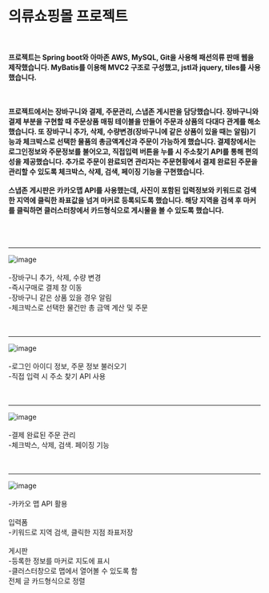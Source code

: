 <h1>의류쇼핑몰 프로젝트</h1>
<br><br>
<b> 프로젝트는 Spring boot와 아마존 AWS, MySQL, Git을 사용해 패션의류 판매 웹을 제작했습니다. MyBatis를 이용해 MVC2 구조로 구성했고, jstl과 jquery, tiles를 사용했습니다.

<br><br>
프로젝트에서는 장바구니와 결제, 주문관리, 스냅존 게시판을 담당했습니다. 
장바구니와 결제 부분을 구현할 때 주문상품 매핑 테이블을 만들어 주문과 상품의 다대다 관계를 해소했습니다. 
또 장바구니 추가, 삭제, 수량변경(장바구니에 같은 상품이 있을 때는 알림)기능과 체크박스로 선택한 물품의 총금액계산과 주문이 가능하게 했습니다. 
결제창에서는 로그인정보와 주문정보를 불어오고, 직접입력 버튼을 누를 시 주소찾기 API를 통해 편의성을 제공했습니다. 
추가로 주문이 완료되면 관리자는 주문현황에서 결제 완료된 주문을 관리할 수 있도록 체크박스, 삭제, 검색, 페이징 기능을 구현했습니다. 
<br><br>
스냅존 게시판은 카카오맵 API를 사용했는데, 사진이 포함된 입력정보와 키워드로 검색한 지역에 클릭한 좌표값을 넘겨 마커로 등록되도록 했습니다. 
해당 지역을 검색 후 마커를 클릭하면 클러스터창에서 카드형식으로 게시물을 볼 수 있도록 했습니다. </b>
<br><br><br><br><hr>

![image](https://user-images.githubusercontent.com/93500584/207267690-dffba4cc-f978-453d-aae8-922325ac14f3.png)
<br><br>
-장바구니 추가, 삭제, 수량 변경<br>
-즉시구매로 결제 창 이동<br>
-장바구니 같은 상품 있을 경우 알림<br>
-체크박스로 선택한 물건만 총 금액 계산 및 주문<br><br><br><hr>

![image](https://user-images.githubusercontent.com/93500584/207268122-21839e19-52ba-4952-aa03-c2af23a0f1b2.png)
<br><br>
-로그인 아이디 정보, 주문 정보 불러오기<br>
-직접 입력 시 주소 찾기 API 사용<br><br><br><hr>


![image](https://user-images.githubusercontent.com/93500584/207268289-b9df10c7-b961-4d4b-b37e-99054e0dcc6f.png)
<br><br>
-결제 완료된 주문 관리<br>
-체크박스, 삭제, 검색. 페이징 기능<br><br><br><hr>

![image](https://user-images.githubusercontent.com/93500584/207268379-66b240d8-f185-43b5-8cca-3fede1f54273.png)
<br><br>
-카카오 맵 API 활용<br>
<br>
입력폼<br>
-키워드로 지역 검색, 클릭한 지점 좌표저장
<br><br>
게시판<br>
-등록한 정보를 마커로 지도에 표시<br>
-클러스터창으로 맵에서 열어볼 수 있도록 함<br>
전체 글 카드형식으로 정렬<br>
